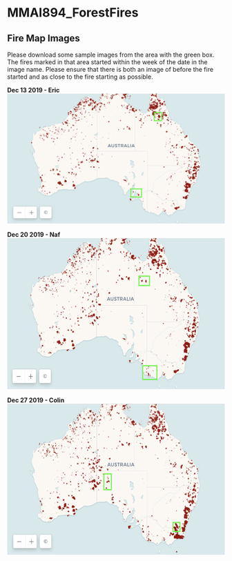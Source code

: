 # MMAI894_ForestFires

## Fire Map Images
Please download some sample images from the area with the green box. The fires marked in that area started within the week of the date in the image name. Please ensure that there is both an image of before the fire started and as close to the fire starting as possible.

**Dec 13 2019 - Eric** 
<img src = "https://github.com/maxshowarth/MMAI894_ForestFires/blob/master/fire_images/Dec%2013%202019.png">

**Dec 20 2019 - Naf**
<img src = "https://github.com/maxshowarth/MMAI894_ForestFires/blob/master/fire_images/Dec%2020%202019.png" height="350">

**Dec 27 2019 - Colin**
<img src = "https://github.com/maxshowarth/MMAI894_ForestFires/blob/master/fire_images/Dec%2027%202019.png"  height="350">
